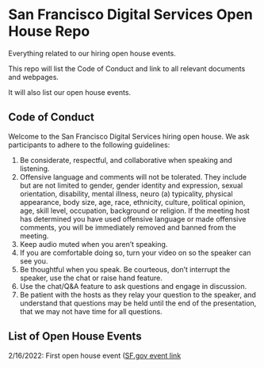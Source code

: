 # San Francisco Digital Services Open House Repo
Everything related to our hiring open house events.

This repo will list the Code of Conduct and link to all relevant documents and webpages.

It will also list our open house events.

## Code of Conduct

Welcome to the San Francisco Digital Services hiring open house. We ask participants to adhere to the following guidelines:

1. Be considerate, respectful, and collaborative when speaking and listening.
2. Offensive language and comments will not be tolerated. They include but are not limited to gender, gender identity and expression, sexual orientation, disability, mental illness, neuro (a) typicality, physical appearance, body size, age, race, ethnicity, culture, political opinion, age, skill level, occupation, background or religion. If the meeting host has determined you have used offensive language or made offensive comments, you will be immediately removed and banned from the meeting.
3. Keep audio muted when you aren’t speaking.
4. If you are comfortable doing so, turn your video on so the speaker can see you.
5. Be thoughtful when you speak. Be courteous, don’t interrupt the speaker, use the chat or raise hand feature. 
6. Use the chat/Q&A feature to ask questions and engage in discussion.
7. Be patient with the hosts as they relay your question to the speaker, and understand that questions may be held until the end of the presentation, that we may not have time for all questions.

## List of Open House Events

2/16/2022: First open house event ([SF.gov event link](https://sf.gov/events/february-16-2022/meet-san-francisco-digital-services)
